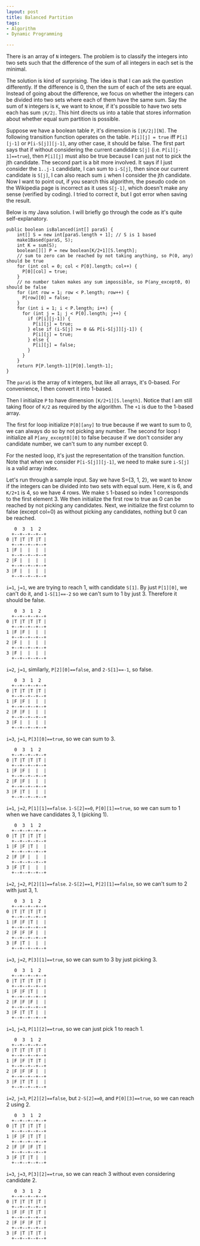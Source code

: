 ```yaml
---
layout: post
title: Balanced Partition
tags:
- Algorithm
- Dynamic Programming

---
```

There is an array of `N` integers. The problem is to classify the integers into two sets such that the difference of the sum of all integers in each set is the minimal.

The solution is kind of surprising. The idea is that I can ask the question differently. If the difference is 0, then the sum of each of the sets are equal. Instead of going about the difference, we focus on whether the integers can be divided into two sets where each of them have the same sum. Say the sum of `N` integers is `K`, we want to know, if it's possible to have two sets each has sum `⌊K/2⌋`. This hint directs us into a table that stores information about whether equal sum partition is possible.

Suppose we have a boolean table `P`, it's dimension is `[⌊K/2⌋][N]`. The following transition function operates on the table. `P[i][j] = true` iff `P[i][j-1]` or `P[i-S[j]][j-1]`, any other case, it should be false. The first part says that if without considering the current candidate `S[j]` (i.e. `P[i][j-1]==true`), then `P[i][j]` must also be true because I can just not to pick the jth candidate. The second part is a bit more involved. It says if I just consider the `1..j-1` candidate, I can sum to `i-S[j]`, then since our current candidate is `S[j]`, I can also reach sum `i` when I consider the jth candidate. Now I want to point out, if you search this algorithm, the pseudo code on the Wikipedia page is incorrect as it uses `S[j-1]`, which doesn't make any sense (verified by coding). I tried to correct it, but I got error when saving the result.

Below is my Java solution. I will briefly go through the code as it's quite self-explanatory.

```
public boolean isBalanced(int[] paraS) {
    int[] S = new int[paraS.length + 1]; // S is 1 based
    make1Based(paraS, S);
    int K = sum(S);
    boolean[][] P = new boolean[K/2+1][S.length];
    // sum to zero can be reached by not taking anything, so P(0, any) should be true
    for (int col = 0; col < P[0].length; col++) {
      P[0][col] = true;
    }
    // no number taken makes any sum impossible, so P(any_except0, 0) should be false
    for (int row = 1; row < P.length; row++) {
      P[row][0] = false;
    }
    for (int i = 1; i < P.length; i++) {
      for (int j = 1; j < P[0].length; j++) {
        if (P[i][j-1]) {
          P[i][j] = true;
        } else if (i-S[j] >= 0 && P[i-S[j]][j-1]) {
          P[i][j] = true;
        } else {
          P[i][j] = false;
        }
      }
    }
    return P[P.length-1][P[0].length-1];
}
```

The `paraS` is the array of `N` integers, but like all arrays, it's 0-based. For convenience, I then convert it into 1-based.

Then I initialize `P` to have dimension `[K/2+1][S.length]`. Notice that I am still taking floor of `K/2` as required by the algorithm. The `+1` is due to the 1-based array.

The first for loop initialize `P[0][any]` to true because if we want to sum to 0, we can always do so by not picking any number. The second for loop I initialize all `P[any_except0][0]` to false because if we don't consider any candidate number, we can't sum to any number except 0.

For the nested loop, it's just the representation of the transition function. Note that when we consider `P[i-S[j]][j-1]`, we need to make sure `i-S[j]` is a valid array index.

Let's run through a sample input. Say we have S={3, 1, 2}, we want to know if the integers can be divided into two sets with equal sum. Here, `K` is 6, and `K/2+1` is 4, so we have 4 rows. We make `S` 1-based so index 1 corresponds to the first element 3. We then initialize the first row to true as 0 can be reached by not picking any candidates. Next, we initialize the first column to false (except col=0) as without picking any candidates, nothing but 0 can be reached.

```
   0  3  1  2
  +--+--+--+--+
0 |T |T |T |T |
  +--+--+--+--+
1 |F |  |  |  |
  +--+--+--+--+
2 |F |  |  |  |
  +--+--+--+--+
3 |F |  |  |  |
  +--+--+--+--+
```

`i=1`, `j=1`, we are trying to reach 1, with candidate `S[1]`. By just `P[1][0]`, we can't do it, and `1-S[1]==-2` so we can't sum to 1 by just 3. Therefore it should be false.

```
   0  3  1  2
  +--+--+--+--+
0 |T |T |T |T |
  +--+--+--+--+
1 |F |F |  |  |
  +--+--+--+--+
2 |F |  |  |  |
  +--+--+--+--+
3 |F |  |  |  |
  +--+--+--+--+
```

`i=2`, `j=1`, similarly, `P[2][0]==false`, and `2-S[1]==-1`, so false.

```
   0  3  1  2
  +--+--+--+--+
0 |T |T |T |T |
  +--+--+--+--+
1 |F |F |  |  |
  +--+--+--+--+
2 |F |F |  |  |
  +--+--+--+--+
3 |F |  |  |  |
  +--+--+--+--+
```

`i=3`, `j=1`, `P[3][0]==true`, so we can sum to 3.

```
   0  3  1  2
  +--+--+--+--+
0 |T |T |T |T |
  +--+--+--+--+
1 |F |F |  |  |
  +--+--+--+--+
2 |F |F |  |  |
  +--+--+--+--+
3 |F |T |  |  |
  +--+--+--+--+
```

`i=1`, `j=2`, `P[1][1]==false`. `1-S[2]==0`, `P[0][1]==true`, so we can sum to 1 when we have candidates 3, 1 (picking 1).

```
   0  3  1  2
  +--+--+--+--+
0 |T |T |T |T |
  +--+--+--+--+
1 |F |F |T |  |
  +--+--+--+--+
2 |F |F |  |  |
  +--+--+--+--+
3 |F |T |  |  |
  +--+--+--+--+
```

`i=2`, `j=2`, `P[2][1]==false`. `2-S[2]==1`, `P[2][1]==false`, so we can't sum to 2 with just 3, 1.

```
   0  3  1  2
  +--+--+--+--+
0 |T |T |T |T |
  +--+--+--+--+
1 |F |F |T |  |
  +--+--+--+--+
2 |F |F |F |  |
  +--+--+--+--+
3 |F |T |  |  |
  +--+--+--+--+
```

`i=3`, `j=2`, `P[3][1]==true`, so we can sum to 3 by just picking 3.

```
   0  3  1  2
  +--+--+--+--+
0 |T |T |T |T |
  +--+--+--+--+
1 |F |F |T |  |
  +--+--+--+--+
2 |F |F |F |  |
  +--+--+--+--+
3 |F |T |T |  |
  +--+--+--+--+
```

`i=1`, `j=3`, `P[1][2]==true`, so we can just pick 1 to reach 1.

```
   0  3  1  2
  +--+--+--+--+
0 |T |T |T |T |
  +--+--+--+--+
1 |F |F |T |T |
  +--+--+--+--+
2 |F |F |F |  |
  +--+--+--+--+
3 |F |T |T |  |
  +--+--+--+--+
```

`i=2`, `j=3`, `P[2][2]==false`, but `2-S[2]==0`, and `P[0][3]==true`, so we can reach 2 using 2.

```
   0  3  1  2
  +--+--+--+--+
0 |T |T |T |T |
  +--+--+--+--+
1 |F |F |T |T |
  +--+--+--+--+
2 |F |F |F |T |
  +--+--+--+--+
3 |F |T |T |  |
  +--+--+--+--+
```

`i=3`, `j=3`, `P[3][2]==true`, so we can reach 3 without even considering candidate 2.

```
   0  3  1  2
  +--+--+--+--+
0 |T |T |T |T |
  +--+--+--+--+
1 |F |F |T |T |
  +--+--+--+--+
2 |F |F |F |T |
  +--+--+--+--+
3 |F |T |T |T |
  +--+--+--+--+
```